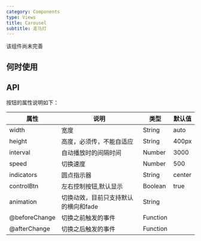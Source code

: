 ```yaml
---
category: Components
type: Views
title: Carousel
subtitle: 走马灯
---
```


该组件尚未完善

## 何时使用


## API


按钮的属性说明如下：

属性 | 说明 | 类型 | 默认值
-----|-----|-----|------
width | 宽度 | String | auto
height | 高度，必须传，不能自适应 | String | 400px
interval | 自动播放时的间隔时间 | Number | 3000
speed | 切换速度 | Number | 500
indicators | 圆点指示器 | String | center
controlBtn | 左右控制按钮,默认显示 | Boolean | true
animation | 切换动效，目前只支持默认的横向和fade | String |
@beforeChange | 切换之前触发的事件 | Function | |
@afterChange | 切换之后触发的事件 | Function | |
